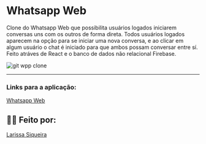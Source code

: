 # Whatsapp Web
Clone do Whatsapp Web que possibilita usuários logados iniciarem conversas uns com os outros de forma direta. Todos usuários logados aparecem na opção para se iniciar uma nova conversa, e ao clicar em algum usuário o chat é iniciado para que ambos possam conversar entre sí. Feito atráves de React e o banco de dados não relacional Firebase.

![git wpp clone](https://user-images.githubusercontent.com/64505863/139999276-f1d1a64d-659a-49ba-861b-153aa52ba5a0.gif)

---

### Links para a aplicação:
[Whatsapp Web](https://whatsapp-clone-larissasiq.web.app/)
## :woman_technologist: Feito por:
[Larissa Siqueira](https://github.com/LarissaSiq)


